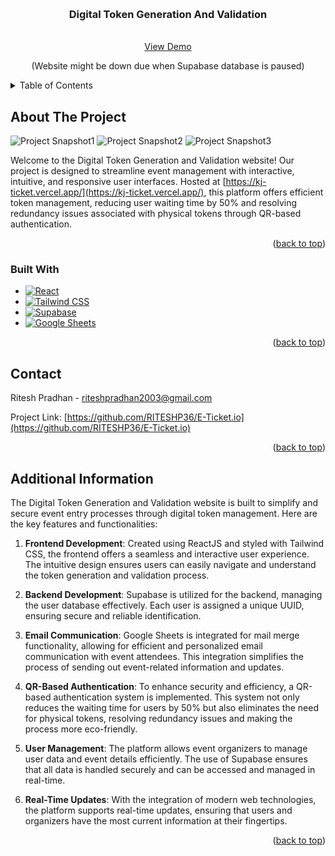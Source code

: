 <a name="readme-top"></a>

<!-- PROJECT LOGO -->
<br />
<div align="center">
  <h3 align="center">Digital Token Generation And Validation</h3>

  <p align="center">
    <br />
    <a href="[https://your-digital-token-generation-link.com](https://kj-ticket.vercel.app/)">View Demo</a>
    <p>(Website might be down due when Supabase database is paused)<//p>
  </p>
</div>

<!-- TABLE OF CONTENTS -->
<details>
  <summary>Table of Contents</summary>
  <ol>
    <li>
      <a href="#about-the-project">About The Project</a>
      <ul>
        <li><a href="#built-with">Built With</a></li>
      </ul>
    </li>
    <li><a href="#contact">Contact</a></li>
    <li><a href="#additional-information">Additional Information</a></li>
  </ol>
</details>

<!-- ABOUT THE PROJECT -->
## About The Project

![Project Snapshot1](https://github.com/RITESHP36/E-Ticket.io/assets/119559499/48b51d4f-ac25-4562-823e-0a73b5d77da5)
![Project Snapshot2](https://i.ibb.co/KhT7Vfs/image.png)
![Project Snapshot3](https://github.com/RITESHP36/E-Ticket.io/assets/119559499/48ac5d8b-db1f-406b-afa7-6198d67a2158)


Welcome to the Digital Token Generation and Validation website! Our project is designed to streamline event management with interactive, intuitive, and responsive user interfaces. Hosted at [https://kj-ticket.vercel.app/](https://kj-ticket.vercel.app/), this platform offers efficient token management, reducing user waiting time by 50% and resolving redundancy issues associated with physical tokens through QR-based authentication.

<p align="right">(<a href="#readme-top">back to top</a>)</p>

### Built With

* [![React](https://img.shields.io/badge/React-61DAFB?style=for-the-badge&logo=react&logoColor=white)](https://reactjs.org/)
* [![Tailwind CSS](https://img.shields.io/badge/Tailwind_CSS-38B2AC?style=for-the-badge&logo=tailwind-css&logoColor=white)](https://tailwindcss.com/)
* [![Supabase](https://img.shields.io/badge/Supabase-3ECF8E?style=for-the-badge&logo=supabase&logoColor=white)](https://supabase.io/)
* [![Google Sheets](https://img.shields.io/badge/Google_Sheets-34A853?style=for-the-badge&logo=google-sheets&logoColor=white)](https://www.google.com/sheets/about/)

<p align="right">(<a href="#readme-top">back to top</a>)</p>

<!-- CONTACT -->
## Contact

Ritesh Pradhan - riteshpradhan2003@gmail.com

Project Link: [https://github.com/RITESHP36/E-Ticket.io](https://github.com/RITESHP36/E-Ticket.io)

<p align="right">(<a href="#readme-top">back to top</a>)</p>

<!-- ADDITIONAL INFORMATION -->
## Additional Information

The Digital Token Generation and Validation website is built to simplify and secure event entry processes through digital token management. Here are the key features and functionalities:

1. **Frontend Development**: Created using ReactJS and styled with Tailwind CSS, the frontend offers a seamless and interactive user experience. The intuitive design ensures users can easily navigate and understand the token generation and validation process.

2. **Backend Development**: Supabase is utilized for the backend, managing the user database effectively. Each user is assigned a unique UUID, ensuring secure and reliable identification.

3. **Email Communication**: Google Sheets is integrated for mail merge functionality, allowing for efficient and personalized email communication with event attendees. This integration simplifies the process of sending out event-related information and updates.

4. **QR-Based Authentication**: To enhance security and efficiency, a QR-based authentication system is implemented. This system not only reduces the waiting time for users by 50% but also eliminates the need for physical tokens, resolving redundancy issues and making the process more eco-friendly.

5. **User Management**: The platform allows event organizers to manage user data and event details efficiently. The use of Supabase ensures that all data is handled securely and can be accessed and managed in real-time.

6. **Real-Time Updates**: With the integration of modern web technologies, the platform supports real-time updates, ensuring that users and organizers have the most current information at their fingertips.

<p align="right">(<a href="#readme-top">back to top</a>)</p>
